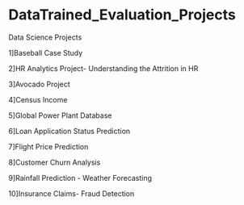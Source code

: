 # DataTrained_Evaluation_Projects
Data Science Projects

1]Baseball Case Study

2]HR Analytics Project- Understanding the Attrition in HR

3]Avocado Project

4]Census Income

5]Global Power Plant Database

6]Loan Application Status Prediction

7]Flight Price Prediction

8]Customer Churn Analysis

9]Rainfall Prediction - Weather Forecasting

10]Insurance Claims- Fraud Detection
